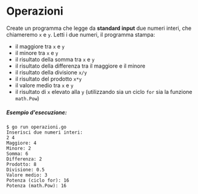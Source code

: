 # Operazioni

Create un programma che legge da **standard input** due numeri interi, che chiameremo `x` e `y`.
Letti i due numeri, il programma stampa:
* il maggiore tra `x` e `y`
* il minore tra `x` e `y`
* il risultato della somma tra `x` e `y`
* il risultato della differenza tra il maggiore e il minore 
* il risultato della divisione `x/y`
* il risultato del prodotto `x*y`
* il valore medio tra `x` e `y`
* il risultato di `x` elevato alla `y` (utilizzando sia un ciclo `for` sia la funzione `math.Pow`)

##### Esempio d'esecuzione:

```text
$ go run operazioni.go 
Inserisci due numeri interi: 
2 4
Maggiore: 4
Minore: 2
Somma: 6
Differenza: 2
Prodotto: 8
Divisione: 0.5
Valore medio: 3
Potenza (ciclo for): 16
Potenza (math.Pow): 16
```
